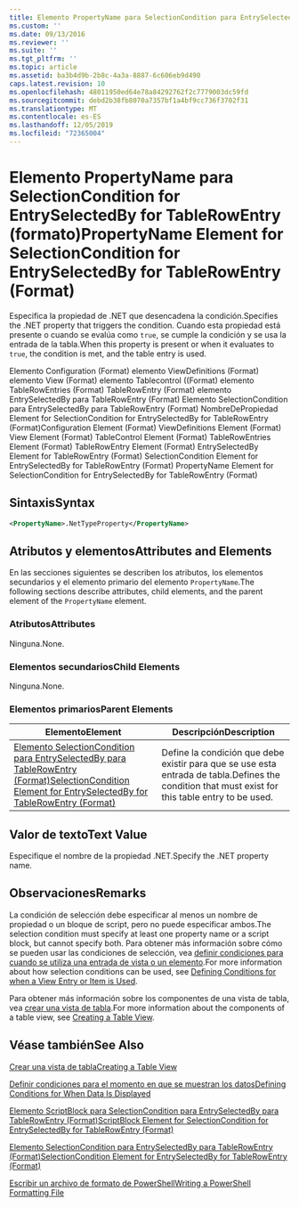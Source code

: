 ```yaml
---
title: Elemento PropertyName para SelectionCondition para EntrySelectedBy para TableRowEntry (Format) | Microsoft Docs
ms.custom: ''
ms.date: 09/13/2016
ms.reviewer: ''
ms.suite: ''
ms.tgt_pltfrm: ''
ms.topic: article
ms.assetid: ba3b4d9b-2b8c-4a3a-8887-6c606eb9d490
caps.latest.revision: 10
ms.openlocfilehash: 48011950ed64e78a84292762f2c7779003dc59fd
ms.sourcegitcommit: debd2b38fb8070a7357bf1a4bf9cc736f3702f31
ms.translationtype: MT
ms.contentlocale: es-ES
ms.lasthandoff: 12/05/2019
ms.locfileid: "72365004"
---
```

# <a name="propertyname-element-for-selectioncondition-for-entryselectedby-for-tablerowentry-format"></a><span data-ttu-id="b44e5-102">Elemento PropertyName para SelectionCondition for EntrySelectedBy for TableRowEntry (formato)</span><span class="sxs-lookup"><span data-stu-id="b44e5-102">PropertyName Element for SelectionCondition for EntrySelectedBy for TableRowEntry (Format)</span></span>

<span data-ttu-id="b44e5-103">Especifica la propiedad de .NET que desencadena la condición.</span><span class="sxs-lookup"><span data-stu-id="b44e5-103">Specifies the .NET property that triggers the condition.</span></span> <span data-ttu-id="b44e5-104">Cuando esta propiedad está presente o cuando se evalúa como `true`, se cumple la condición y se usa la entrada de la tabla.</span><span class="sxs-lookup"><span data-stu-id="b44e5-104">When this property is present or when it evaluates to `true`, the condition is met, and the table entry is used.</span></span>

<span data-ttu-id="b44e5-105">Elemento Configuration (Format) elemento ViewDefinitions (Format) elemento View (Format) elemento Tablecontrol ((Format) elemento TableRowEntries (Format) TableRowEntry (Format) elemento EntrySelectedBy para TableRowEntry (Format) Elemento SelectionCondition para EntrySelectedBy para TableRowEntry (Format) NombreDePropiedad Element for SelectionCondition for EntrySelectedBy for TableRowEntry (Format)</span><span class="sxs-lookup"><span data-stu-id="b44e5-105">Configuration Element (Format) ViewDefinitions Element (Format) View Element (Format) TableControl Element (Format) TableRowEntries Element (Format) TableRowEntry Element (Format) EntrySelectedBy Element for TableRowEntry (Format) SelectionCondition Element for EntrySelectedBy for TableRowEntry (Format) PropertyName Element for SelectionCondition for EntrySelectedBy for TableRowEntry (Format)</span></span>

## <a name="syntax"></a><span data-ttu-id="b44e5-106">Sintaxis</span><span class="sxs-lookup"><span data-stu-id="b44e5-106">Syntax</span></span>

```xml
<PropertyName>.NetTypeProperty</PropertyName>
```

## <a name="attributes-and-elements"></a><span data-ttu-id="b44e5-107">Atributos y elementos</span><span class="sxs-lookup"><span data-stu-id="b44e5-107">Attributes and Elements</span></span>

<span data-ttu-id="b44e5-108">En las secciones siguientes se describen los atributos, los elementos secundarios y el elemento primario del elemento `PropertyName`.</span><span class="sxs-lookup"><span data-stu-id="b44e5-108">The following sections describe attributes, child elements, and the parent element of the `PropertyName` element.</span></span>

### <a name="attributes"></a><span data-ttu-id="b44e5-109">Atributos</span><span class="sxs-lookup"><span data-stu-id="b44e5-109">Attributes</span></span>

<span data-ttu-id="b44e5-110">Ninguna.</span><span class="sxs-lookup"><span data-stu-id="b44e5-110">None.</span></span>

### <a name="child-elements"></a><span data-ttu-id="b44e5-111">Elementos secundarios</span><span class="sxs-lookup"><span data-stu-id="b44e5-111">Child Elements</span></span>

<span data-ttu-id="b44e5-112">Ninguna.</span><span class="sxs-lookup"><span data-stu-id="b44e5-112">None.</span></span>

### <a name="parent-elements"></a><span data-ttu-id="b44e5-113">Elementos primarios</span><span class="sxs-lookup"><span data-stu-id="b44e5-113">Parent Elements</span></span>

|<span data-ttu-id="b44e5-114">Elemento</span><span class="sxs-lookup"><span data-stu-id="b44e5-114">Element</span></span>|<span data-ttu-id="b44e5-115">Descripción</span><span class="sxs-lookup"><span data-stu-id="b44e5-115">Description</span></span>|
|-------------|-----------------|
|[<span data-ttu-id="b44e5-116">Elemento SelectionCondition para EntrySelectedBy para TableRowEntry (Format)</span><span class="sxs-lookup"><span data-stu-id="b44e5-116">SelectionCondition Element for EntrySelectedBy for TableRowEntry (Format)</span></span>](./selectioncondition-element-for-entryselectedby-for-tablecontrol-format.md)|<span data-ttu-id="b44e5-117">Define la condición que debe existir para que se use esta entrada de tabla.</span><span class="sxs-lookup"><span data-stu-id="b44e5-117">Defines the condition that must exist for this table entry to be used.</span></span>|

## <a name="text-value"></a><span data-ttu-id="b44e5-118">Valor de texto</span><span class="sxs-lookup"><span data-stu-id="b44e5-118">Text Value</span></span>

<span data-ttu-id="b44e5-119">Especifique el nombre de la propiedad .NET.</span><span class="sxs-lookup"><span data-stu-id="b44e5-119">Specify the .NET property name.</span></span>

## <a name="remarks"></a><span data-ttu-id="b44e5-120">Observaciones</span><span class="sxs-lookup"><span data-stu-id="b44e5-120">Remarks</span></span>

<span data-ttu-id="b44e5-121">La condición de selección debe especificar al menos un nombre de propiedad o un bloque de script, pero no puede especificar ambos.</span><span class="sxs-lookup"><span data-stu-id="b44e5-121">The selection condition must specify at least one property name or a script block, but cannot specify both.</span></span> <span data-ttu-id="b44e5-122">Para obtener más información sobre cómo se pueden usar las condiciones de selección, vea [definir condiciones para cuando se utiliza una entrada de vista o un elemento](./defining-conditions-for-displaying-data.md).</span><span class="sxs-lookup"><span data-stu-id="b44e5-122">For more information about how selection conditions can be used, see [Defining Conditions for when a View Entry or Item is Used](./defining-conditions-for-displaying-data.md).</span></span>

<span data-ttu-id="b44e5-123">Para obtener más información sobre los componentes de una vista de tabla, vea [crear una vista de tabla](./creating-a-table-view.md).</span><span class="sxs-lookup"><span data-stu-id="b44e5-123">For more information about the components of a table view, see [Creating a Table View](./creating-a-table-view.md).</span></span>

## <a name="see-also"></a><span data-ttu-id="b44e5-124">Véase también</span><span class="sxs-lookup"><span data-stu-id="b44e5-124">See Also</span></span>

[<span data-ttu-id="b44e5-125">Crear una vista de tabla</span><span class="sxs-lookup"><span data-stu-id="b44e5-125">Creating a Table View</span></span>](./creating-a-table-view.md)

[<span data-ttu-id="b44e5-126">Definir condiciones para el momento en que se muestran los datos</span><span class="sxs-lookup"><span data-stu-id="b44e5-126">Defining Conditions for When Data Is Displayed</span></span>](./defining-conditions-for-displaying-data.md)

[<span data-ttu-id="b44e5-127">Elemento ScriptBlock para SelectionCondition para EntrySelectedBy para TableRowEntry (Format)</span><span class="sxs-lookup"><span data-stu-id="b44e5-127">ScriptBlock Element for SelectionCondition for EntrySelectedBy for TableRowEntry (Format)</span></span>](./scriptblock-element-for-selectioncondition-for-entryselectedby-for-tablecontrol-format.md)

[<span data-ttu-id="b44e5-128">Elemento SelectionCondition para EntrySelectedBy para TableRowEntry (Format)</span><span class="sxs-lookup"><span data-stu-id="b44e5-128">SelectionCondition Element for EntrySelectedBy for TableRowEntry (Format)</span></span>](./selectioncondition-element-for-entryselectedby-for-tablecontrol-format.md)

[<span data-ttu-id="b44e5-129">Escribir un archivo de formato de PowerShell</span><span class="sxs-lookup"><span data-stu-id="b44e5-129">Writing a PowerShell Formatting File</span></span>](./writing-a-powershell-formatting-file.md)

